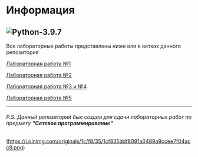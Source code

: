 # Информация

![Python-3.9.7](https://img.shields.io/badge/Python-v3.9.7-blue?style=for-the-badge) 
---
Все лабораторные работы представлены ниже или в ветках данного репозитория

[Лабораторная работа №1](https://github.com/FireFox785/-/tree/1-лабораторная-работа)

[Лабораторная работа №2](https://github.com/FireFox785/-/tree/2-лабораторная-работа)

[Лабораторная работа №3 и №4](https://github.com/FireFox785/-/tree/3-4-лабораторные-работы)

[Лабораторная работа №5](https://github.com/FireFox785/-/tree/5-лабораторная-работа)

---

###### P.S. Данный репозиторий был создан для сдачи лабораторных работ по предмету ***"Сетевое программирование"***

(https://i.pinimg.com/originals/1c/f8/35/1cf835ddf8091a0489a9ccee7f04acc9.png)
